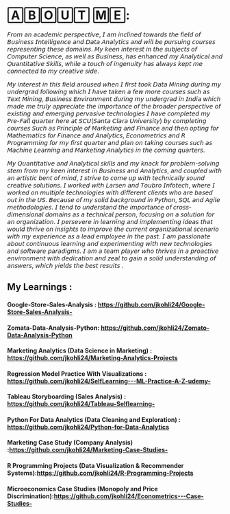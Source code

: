 # 🄰🄱🄾🅄🅃 🄼🄴:
 𝘍𝘳𝘰𝘮 𝘢𝘯 𝘢𝘤𝘢𝘥𝘦𝘮𝘪𝘤 𝘱𝘦𝘳𝘴𝘱𝘦𝘤𝘵𝘪𝘷𝘦, 𝘐 𝘢𝘮 𝘪𝘯𝘤𝘭𝘪𝘯𝘦𝘥 𝘵𝘰𝘸𝘢𝘳𝘥𝘴 𝘵𝘩𝘦 𝘧𝘪𝘦𝘭𝘥 𝘰𝘧 𝘉𝘶𝘴𝘪𝘯𝘦𝘴𝘴 𝘐𝘯𝘵𝘦𝘭𝘭𝘪𝘨𝘦𝘯𝘤𝘦 𝘢𝘯𝘥 𝘋𝘢𝘵𝘢 𝘈𝘯𝘢𝘭𝘺𝘵𝘪𝘤𝘴 𝘢𝘯𝘥 𝘸𝘪𝘭𝘭 𝘣𝘦 𝘱𝘶𝘳𝘴𝘶𝘪𝘯𝘨 𝘤𝘰𝘶𝘳𝘴𝘦𝘴 𝘳𝘦𝘱𝘳𝘦𝘴𝘦𝘯𝘵𝘪𝘯𝘨 𝘵𝘩𝘦𝘴𝘦 𝘥𝘰𝘮𝘢𝘪𝘯𝘴. 𝘔𝘺 𝘬𝘦𝘦𝘯 𝘪𝘯𝘵𝘦𝘳𝘦𝘴𝘵 𝘪𝘯 𝘵𝘩𝘦 𝘴𝘶𝘣𝘫𝘦𝘤𝘵𝘴 𝘰𝘧 𝘊𝘰𝘮𝘱𝘶𝘵𝘦𝘳 𝘚𝘤𝘪𝘦𝘯𝘤𝘦, 𝘢𝘴 𝘸𝘦𝘭𝘭 𝘢𝘴 𝘉𝘶𝘴𝘪𝘯𝘦𝘴𝘴, 𝘩𝘢𝘴 𝘦𝘯𝘩𝘢𝘯𝘤𝘦𝘥 𝘮𝘺 𝘈𝘯𝘢𝘭𝘺𝘵𝘪𝘤𝘢𝘭 𝘢𝘯𝘥 𝘘𝘶𝘢𝘯𝘵𝘪𝘵𝘢𝘵𝘪𝘷𝘦 𝘚𝘬𝘪𝘭𝘭𝘴, 𝘸𝘩𝘪𝘭𝘦 𝘢 𝘵𝘰𝘶𝘤𝘩 𝘰𝘧 𝘪𝘯𝘨𝘦𝘯𝘶𝘪𝘵𝘺 𝘩𝘢𝘴 𝘢𝘭𝘸𝘢𝘺𝘴 𝘬𝘦𝘱𝘵 𝘮𝘦 𝘤𝘰𝘯𝘯𝘦𝘤𝘵𝘦𝘥 𝘵𝘰 𝘮𝘺 𝘤𝘳𝘦𝘢𝘵𝘪𝘷𝘦 𝘴𝘪𝘥𝘦.  
 
𝘔𝘺 𝘪𝘯𝘵𝘦𝘳𝘦𝘴𝘵 𝘪𝘯 𝘵𝘩𝘪𝘴 𝘧𝘪𝘦𝘭𝘥 𝘢𝘳𝘰𝘶𝘴𝘦𝘥 𝘸𝘩𝘦𝘯 𝘐 𝘧𝘪𝘳𝘴𝘵 𝘵𝘰𝘰𝘬 𝘋𝘢𝘵𝘢 𝘔𝘪𝘯𝘪𝘯𝘨 𝘥𝘶𝘳𝘪𝘯𝘨 𝘮𝘺 𝘶𝘯𝘥𝘦𝘳𝘨𝘳𝘢𝘥 𝘧𝘰𝘭𝘭𝘰𝘸𝘪𝘯𝘨 𝘸𝘩𝘪𝘤𝘩 𝘐 𝘩𝘢𝘷𝘦 𝘵𝘢𝘬𝘦𝘯 𝘢 𝘧𝘦𝘸 𝘮𝘰𝘳𝘦 𝘤𝘰𝘶𝘳𝘴𝘦𝘴 𝘴𝘶𝘤𝘩 𝘢𝘴 𝘛𝘦𝘹𝘵 𝘔𝘪𝘯𝘪𝘯𝘨, 𝘉𝘶𝘴𝘪𝘯𝘦𝘴𝘴 𝘌𝘯𝘷𝘪𝘳𝘰𝘯𝘮𝘦𝘯𝘵 𝘥𝘶𝘳𝘪𝘯𝘨 𝘮𝘺 𝘶𝘯𝘥𝘦𝘳𝘨𝘳𝘢𝘥 𝘪𝘯 𝘐𝘯𝘥𝘪𝘢 𝘸𝘩𝘪𝘤𝘩 𝘮𝘢𝘥𝘦 𝘮𝘦 𝘵𝘳𝘶𝘭𝘺 𝘢𝘱𝘱𝘳𝘦𝘤𝘪𝘢𝘵𝘦 𝘵𝘩𝘦 𝘪𝘮𝘱𝘰𝘳𝘵𝘢𝘯𝘤𝘦 𝘰𝘧 𝘵𝘩𝘦 𝘣𝘳𝘰𝘢𝘥𝘦𝘳 𝘱𝘦𝘳𝘴𝘱𝘦𝘤𝘵𝘪𝘷𝘦 𝘰𝘧 𝘦𝘹𝘪𝘴𝘵𝘪𝘯𝘨 𝘢𝘯𝘥 𝘦𝘮𝘦𝘳𝘨𝘪𝘯𝘨 𝘱𝘦𝘳𝘷𝘢𝘴𝘪𝘷𝘦 𝘵𝘦𝘤𝘩𝘯𝘰𝘭𝘰𝘨𝘪𝘦𝘴 𝘐 𝘩𝘢𝘷𝘦 𝘤𝘰𝘮𝘱𝘭𝘦𝘵𝘦𝘥 𝘮𝘺 𝘗𝘳𝘦-𝘍𝘢𝘭𝘭 𝘲𝘶𝘢𝘳𝘵𝘦𝘳 𝘩𝘦𝘳𝘦 𝘢𝘵 𝘚𝘊𝘜(𝘚𝘢𝘯𝘵𝘢 𝘊𝘭𝘢𝘳𝘢 𝘜𝘯𝘪𝘷𝘦𝘳𝘴𝘪𝘵𝘺) 𝘣𝘺 𝘤𝘰𝘮𝘱𝘭𝘦𝘵𝘪𝘯𝘨 𝘤𝘰𝘶𝘳𝘴𝘦𝘴 𝘚𝘶𝘤𝘩 𝘢𝘴 𝘗𝘳𝘪𝘯𝘤𝘪𝘱𝘭𝘦 𝘰𝘧 𝘔𝘢𝘳𝘬𝘦𝘵𝘪𝘯𝘨 𝘢𝘯𝘥 𝘍𝘪𝘯𝘢𝘯𝘤𝘦 𝘢𝘯𝘥 𝘵𝘩𝘦𝘯 𝘰𝘱𝘵𝘪𝘯𝘨 𝘧𝘰𝘳 𝘔𝘢𝘵𝘩𝘦𝘮𝘢𝘵𝘪𝘤𝘴 𝘧𝘰𝘳 𝘍𝘪𝘯𝘢𝘯𝘤𝘦 𝘢𝘯𝘥 𝘈𝘯𝘢𝘭𝘺𝘵𝘪𝘤𝘴, 𝘌𝘤𝘰𝘯𝘰𝘮𝘦𝘵𝘳𝘪𝘤𝘴 𝘢𝘯𝘥 𝘙 𝘗𝘳𝘰𝘨𝘳𝘢𝘮𝘮𝘪𝘯𝘨 𝘧𝘰𝘳 𝘮𝘺 𝘧𝘪𝘳𝘴𝘵 𝘲𝘶𝘢𝘳𝘵𝘦𝘳 𝘢𝘯𝘥 𝘱𝘭𝘢𝘯 𝘰𝘯 𝘵𝘢𝘬𝘪𝘯𝘨 𝘤𝘰𝘶𝘳𝘴𝘦𝘴 𝘴𝘶𝘤𝘩 𝘢𝘴 𝘔𝘢𝘤𝘩𝘪𝘯𝘦 𝘓𝘦𝘢𝘳𝘯𝘪𝘯𝘨  𝘢𝘯𝘥 𝘔𝘢𝘳𝘬𝘦𝘵𝘪𝘯𝘨 𝘈𝘯𝘢𝘭𝘺𝘵𝘪𝘤𝘴 𝘪𝘯 𝘵𝘩𝘦 𝘤𝘰𝘮𝘪𝘯𝘨 𝘲𝘶𝘢𝘳𝘵𝘦𝘳𝘴.

𝘔𝘺 𝘘𝘶𝘢𝘯𝘵𝘪𝘵𝘢𝘵𝘪𝘷𝘦 𝘢𝘯𝘥 𝘈𝘯𝘢𝘭𝘺𝘵𝘪𝘤𝘢𝘭 𝘴𝘬𝘪𝘭𝘭𝘴 𝘢𝘯𝘥 𝘮𝘺 𝘬𝘯𝘢𝘤𝘬 𝘧𝘰𝘳 𝘱𝘳𝘰𝘣𝘭𝘦𝘮-𝘴𝘰𝘭𝘷𝘪𝘯𝘨 𝘴𝘵𝘦𝘮 𝘧𝘳𝘰𝘮 𝘮𝘺 𝘬𝘦𝘦𝘯 𝘪𝘯𝘵𝘦𝘳𝘦𝘴𝘵 𝘪𝘯 𝘉𝘶𝘴𝘪𝘯𝘦𝘴𝘴 𝘢𝘯𝘥 𝘈𝘯𝘢𝘭𝘺𝘵𝘪𝘤𝘴, 𝘢𝘯𝘥 𝘤𝘰𝘶𝘱𝘭𝘦𝘥 𝘸𝘪𝘵𝘩 𝘢𝘯 𝘢𝘳𝘵𝘪𝘴𝘵𝘪𝘤 𝘣𝘦𝘯𝘵 𝘰𝘧 𝘮𝘪𝘯𝘥, 𝘐 𝘴𝘵𝘳𝘪𝘷𝘦 𝘵𝘰 𝘤𝘰𝘮𝘦 𝘶𝘱 𝘸𝘪𝘵𝘩 𝘵𝘦𝘤𝘩𝘯𝘪𝘤𝘢𝘭𝘭𝘺 𝘴𝘰𝘶𝘯𝘥 𝘤𝘳𝘦𝘢𝘵𝘪𝘷𝘦 𝘴𝘰𝘭𝘶𝘵𝘪𝘰𝘯𝘴. 𝘐 𝘸𝘰𝘳𝘬𝘦𝘥 𝘸𝘪𝘵𝘩 𝘓𝘢𝘳𝘴𝘦𝘯 𝘢𝘯𝘥 𝘛𝘰𝘶𝘣𝘳𝘰 𝘐𝘯𝘧𝘰𝘵𝘦𝘤𝘩, 𝘸𝘩𝘦𝘳𝘦 𝘐 𝘸𝘰𝘳𝘬𝘦𝘥 𝘰𝘯 𝘮𝘶𝘭𝘵𝘪𝘱𝘭𝘦 𝘵𝘦𝘤𝘩𝘯𝘰𝘭𝘰𝘨𝘪𝘦𝘴 𝘸𝘪𝘵𝘩 𝘥𝘪𝘧𝘧𝘦𝘳𝘦𝘯𝘵 𝘤𝘭𝘪𝘦𝘯𝘵𝘴 𝘸𝘩𝘰 𝘢𝘳𝘦 𝘣𝘢𝘴𝘦𝘥 𝘰𝘶𝘵 𝘪𝘯 𝘵𝘩𝘦 𝘜𝘚. 𝘉𝘦𝘤𝘢𝘶𝘴𝘦 𝘰𝘧 𝘮𝘺 𝘴𝘰𝘭𝘪𝘥 𝘣𝘢𝘤𝘬𝘨𝘳𝘰𝘶𝘯𝘥 𝘪𝘯 𝘗𝘺𝘵𝘩𝘰𝘯, 𝘚𝘘𝘓 𝘢𝘯𝘥  𝘈𝘨𝘪𝘭𝘦 𝘮𝘦𝘵𝘩𝘰𝘥𝘰𝘭𝘰𝘨𝘪𝘦𝘴. 𝘐 𝘵𝘦𝘯𝘥 𝘵𝘰 𝘶𝘯𝘥𝘦𝘳𝘴𝘵𝘢𝘯𝘥 𝘵𝘩𝘦 𝘪𝘮𝘱𝘰𝘳𝘵𝘢𝘯𝘤𝘦 𝘰𝘧 𝘤𝘳𝘰𝘴𝘴-𝘥𝘪𝘮𝘦𝘯𝘴𝘪𝘰𝘯𝘢𝘭 𝘥𝘰𝘮𝘢𝘪𝘯𝘴 𝘢𝘴 𝘢 𝘵𝘦𝘤𝘩𝘯𝘪𝘤𝘢𝘭 𝘱𝘦𝘳𝘴𝘰𝘯, 𝘧𝘰𝘤𝘶𝘴𝘪𝘯𝘨 𝘰𝘯 𝘢 𝘴𝘰𝘭𝘶𝘵𝘪𝘰𝘯 𝘧𝘰𝘳 𝘢𝘯 𝘰𝘳𝘨𝘢𝘯𝘪𝘻𝘢𝘵𝘪𝘰𝘯. 𝘐 𝘱𝘦𝘳𝘴𝘦𝘷𝘦𝘳𝘦 𝘪𝘯 𝘭𝘦𝘢𝘳𝘯𝘪𝘯𝘨 𝘢𝘯𝘥 𝘪𝘮𝘱𝘭𝘦𝘮𝘦𝘯𝘵𝘪𝘯𝘨 𝘪𝘥𝘦𝘢𝘴 𝘵𝘩𝘢𝘵 𝘸𝘰𝘶𝘭𝘥 𝘵𝘩𝘳𝘪𝘷𝘦 𝘰𝘯 𝘪𝘯𝘴𝘪𝘨𝘩𝘵𝘴 𝘵𝘰 𝘪𝘮𝘱𝘳𝘰𝘷𝘦 𝘵𝘩𝘦 𝘤𝘶𝘳𝘳𝘦𝘯𝘵 𝘰𝘳𝘨𝘢𝘯𝘪𝘻𝘢𝘵𝘪𝘰𝘯𝘢𝘭 𝘴𝘤𝘦𝘯𝘢𝘳𝘪𝘰 𝘸𝘪𝘵𝘩 𝘮𝘺 𝘦𝘹𝘱𝘦𝘳𝘪𝘦𝘯𝘤𝘦 𝘢𝘴 𝘢 𝘭𝘦𝘢𝘥 𝘦𝘮𝘱𝘭𝘰𝘺𝘦𝘦 𝘪𝘯 𝘵𝘩𝘦 𝘱𝘢𝘴𝘵. 𝘐 𝘢𝘮 𝘱𝘢𝘴𝘴𝘪𝘰𝘯𝘢𝘵𝘦 𝘢𝘣𝘰𝘶𝘵 𝘤𝘰𝘯𝘵𝘪𝘯𝘶𝘰𝘶𝘴 𝘭𝘦𝘢𝘳𝘯𝘪𝘯𝘨 𝘢𝘯𝘥 𝘦𝘹𝘱𝘦𝘳𝘪𝘮𝘦𝘯𝘵𝘪𝘯𝘨 𝘸𝘪𝘵𝘩 𝘯𝘦𝘸 𝘵𝘦𝘤𝘩𝘯𝘰𝘭𝘰𝘨𝘪𝘦𝘴 𝘢𝘯𝘥 𝘴𝘰𝘧𝘵𝘸𝘢𝘳𝘦 𝘱𝘢𝘳𝘢𝘥𝘪𝘨𝘮𝘴. 𝘐 𝘢𝘮 𝘢 𝘵𝘦𝘢𝘮 𝘱𝘭𝘢𝘺𝘦𝘳 𝘸𝘩𝘰 𝘵𝘩𝘳𝘪𝘷𝘦𝘴 𝘪𝘯 𝘢 𝘱𝘳𝘰𝘢𝘤𝘵𝘪𝘷𝘦 𝘦𝘯𝘷𝘪𝘳𝘰𝘯𝘮𝘦𝘯𝘵 𝘸𝘪𝘵𝘩 𝘥𝘦𝘥𝘪𝘤𝘢𝘵𝘪𝘰𝘯 𝘢𝘯𝘥 𝘻𝘦𝘢𝘭 𝘵𝘰 𝘨𝘢𝘪𝘯 𝘢 𝘴𝘰𝘭𝘪𝘥 𝘶𝘯𝘥𝘦𝘳𝘴𝘵𝘢𝘯𝘥𝘪𝘯𝘨 𝘰𝘧 𝘢𝘯𝘴𝘸𝘦𝘳𝘴, 𝘸𝘩𝘪𝘤𝘩 𝘺𝘪𝘦𝘭𝘥𝘴 𝘵𝘩𝘦 𝘣𝘦𝘴𝘵 𝘳𝘦𝘴𝘶𝘭𝘵𝘴 .


## My Learnings : 
#### Google-Store-Sales-Analysis : https://github.com/jkohli24/Google-Store-Sales-Analysis- 
#### Zomata-Data-Analysis-Python: https://github.com/jkohli24/Zomato-Data-Analysis-Python
#### Marketing Analytics (Data Science in Marketing) : https://github.com/jkohli24/Marketing-Analytics-Projects
#### Regression Model Practice With Visualizations :  https://github.com/jkohli24/SelfLearning---ML-Practice-A-Z-udemy-
#### Tableau Storyboarding (Sales Analysis) : https://github.com/jkohli24/Tableau-Selflearning-  
#### Python For Data Analytics (Data Cleaning and Exploration) : https://github.com/jkohli24/Python-for-Data-Analytics
#### Marketing Case Study (Company Analysis) :https://github.com/jkohli24/Marketing-Case-Studies-
#### R Programming Projects (Data Visualization & Recommender Systems):https://github.com/jkohli24/R-Programming-Projects
#### Microeconomics Case Studies (Monopoly and Price Discrimination):https://github.com/jkohli24/Econometrics---Case-Studies-
